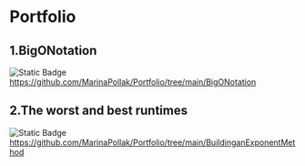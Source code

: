 # Portfolio


1.BigONotation 
-----------------------------------------------

![Static Badge](https://img.shields.io/badge/link-to?style=flat&color=%23747799)  https://github.com/MarinaPollak/Portfolio/tree/main/BigONotation




2.The worst and best runtimes
-------------------------------------------------------

 ![Static Badge](https://img.shields.io/badge/link-to?style=flat&color=%23747799)  https://github.com/MarinaPollak/Portfolio/tree/main/BuildinganExponentMethod

